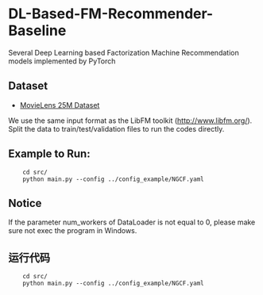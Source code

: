 # DL-Based-FM-Recommender-Baseline
Several Deep Learning based Factorization Machine Recommendation models implemented by PyTorch

## Dataset

- [MovieLens 25M Dataset](http://files.grouplens.org/datasets/movielens/ml-25m.zip)

We use the same input format as the LibFM toolkit (http://www.libfm.org/).
Split the data to train/test/validation files to run the codes directly.

## Example to Run:
```
    cd src/
    python main.py --config ../config_example/NGCF.yaml
```

## Notice

If the parameter num_workers of DataLoader is not equal to 0, please make sure not exec the program in Windows. 

## 运行代码
```
    cd src/
    python main.py --config ../config_example/NGCF.yaml
```